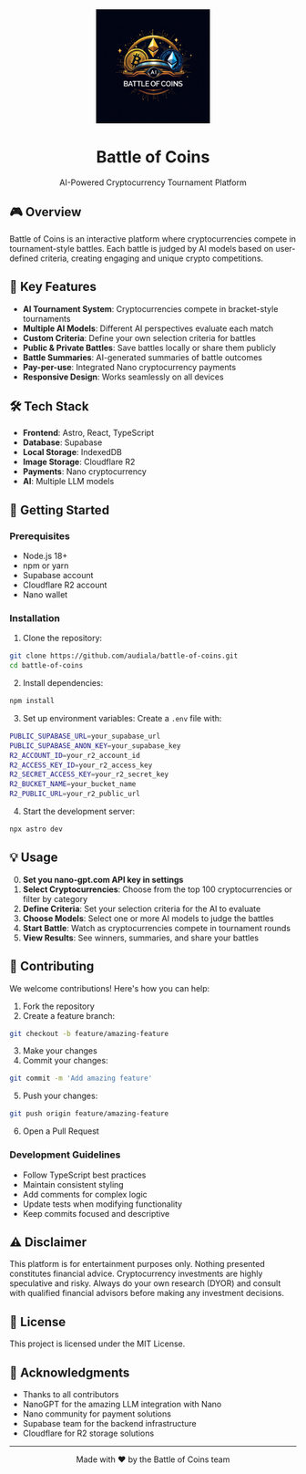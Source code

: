 <div align="center">
  <img src="/public/logo.png" alt="Battle of Coins Logo" width="200"/>
  <h1>Battle of Coins</h1>
  <p>AI-Powered Cryptocurrency Tournament Platform</p>
</div>

## 🎮 Overview

Battle of Coins is an interactive platform where cryptocurrencies compete in tournament-style battles. Each battle is judged by AI models based on user-defined criteria, creating engaging and unique crypto competitions.

## 🌟 Key Features

- **AI Tournament System**: Cryptocurrencies compete in bracket-style tournaments
- **Multiple AI Models**: Different AI perspectives evaluate each match
- **Custom Criteria**: Define your own selection criteria for battles
- **Public & Private Battles**: Save battles locally or share them publicly
- **Battle Summaries**: AI-generated summaries of battle outcomes
- **Pay-per-use**: Integrated Nano cryptocurrency payments
- **Responsive Design**: Works seamlessly on all devices

## 🛠️ Tech Stack

- **Frontend**: Astro, React, TypeScript
- **Database**: Supabase
- **Local Storage**: IndexedDB
- **Image Storage**: Cloudflare R2
- **Payments**: Nano cryptocurrency
- **AI**: Multiple LLM models

## 🚀 Getting Started

### Prerequisites

- Node.js 18+
- npm or yarn
- Supabase account
- Cloudflare R2 account
- Nano wallet

### Installation

1. Clone the repository:
```bash
git clone https://github.com/audiala/battle-of-coins.git
cd battle-of-coins
```
2. Install dependencies:
```bash
npm install
```

3. Set up environment variables:
Create a `.env` file with:
```bash
PUBLIC_SUPABASE_URL=your_supabase_url
PUBLIC_SUPABASE_ANON_KEY=your_supabase_key
R2_ACCOUNT_ID=your_r2_account_id
R2_ACCESS_KEY_ID=your_r2_access_key
R2_SECRET_ACCESS_KEY=your_r2_secret_key
R2_BUCKET_NAME=your_bucket_name
R2_PUBLIC_URL=your_r2_public_url
```
4. Start the development server:
```bash
npx astro dev
```


## 💡 Usage

0. **Set you nano-gpt.com API key in settings**
1. **Select Cryptocurrencies**: Choose from the top 100 cryptocurrencies or filter by category
2. **Define Criteria**: Set your selection criteria for the AI to evaluate
3. **Choose Models**: Select one or more AI models to judge the battles
4. **Start Battle**: Watch as cryptocurrencies compete in tournament rounds
5. **View Results**: See winners, summaries, and share your battles

## 🤝 Contributing

We welcome contributions! Here's how you can help:

1. Fork the repository
2. Create a feature branch:
```bash
git checkout -b feature/amazing-feature
```

3. Make your changes 
4. Commit your changes:
```bash
git commit -m 'Add amazing feature'
```
5. Push your changes:
```bash
git push origin feature/amazing-feature
```

6. Open a Pull Request

### Development Guidelines

- Follow TypeScript best practices
- Maintain consistent styling
- Add comments for complex logic
- Update tests when modifying functionality
- Keep commits focused and descriptive

## ⚠️ Disclaimer

This platform is for entertainment purposes only. Nothing presented constitutes financial advice. Cryptocurrency investments are highly speculative and risky. Always do your own research (DYOR) and consult with qualified financial advisors before making any investment decisions.

## 📄 License

This project is licensed under the MIT License.

## 🙏 Acknowledgments

- Thanks to all contributors
- NanoGPT for the amazing LLM integration with Nano
- Nano community for payment solutions
- Supabase team for the backend infrastructure
- Cloudflare for R2 storage solutions

---

<div align="center">
  Made with ❤️ by the Battle of Coins team
</div>
